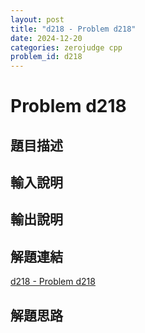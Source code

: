 ```yaml
---
layout: post
title: "d218 - Problem d218"
date: 2024-12-20
categories: zerojudge cpp
problem_id: d218
---
```


# Problem d218

## 題目描述



## 輸入說明



## 輸出說明



## 解題連結

[d218 - Problem d218](https://zerojudge.tw/ShowProblem?problemid=d218)

## 解題思路

